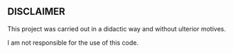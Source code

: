 ## DISCLAIMER

This project was carried out in a didactic way and without ulterior motives.

I am not responsible for the use of this code.
